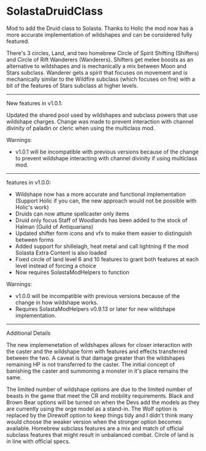 # SolastaDruidClass

Mod to add the Druid class to Solasta. Thanks to Holic the mod now has a more accurate implementation of wildshapes and can be considered fully featured.

There's 3 circles, Land, and two homebrew Circle of Spirit Shifting (Shifters) and Circle of Rift Wanderers (Wanderers). Shifters get melee boosts as an alternative to wildshapes and is mechanically a mix between Moon and Stars subclass. Wanderer gets a spirit that focuses on movement and is mechanically similar to the Wildfire subclass (which  focuses on fire) with a bit of the features of Stars subclass at higher levels.

**********************
New features in v1.0.1: 

Updated the shared pool used by wildshapes and subclass powers that use wildshape charges. Change was made to prevent interaction with channel divinity of paladin or cleric when using the multiclass mod. 

Warnings:

* v1.0.1 will be incompatible with previous versions because of the change to prevent wildshape interacting with channel divinity if using multiclass mod. 

**********************
features in v1.0.0: 

* Wildshape now has a more accurate and functional implementation (Support Holic if you can, the new approach would not be possible with Holic's work)
* Druids can now attune spellcaster only items
* Druid only focus Staff of Woodlands has been added to the stock of Halman (Guild of Antiquarians)
* Updated shifter form icons and vfx to make them easier to distinguish between forms
* Added support for shillelagh, heat metal and call lightning if the mod Solasta Extra Content is also loaded
* Fixed circle of land level 6 and 10 features to grant both features at each level instead of forcing a choice
* Now requires SolastaModHelpers to function

Warnings:

* v1.0.0 will be incompatible with previous versions because of the change in how wildshape works. 
* Requires SolastaModHelpers v0.9.13 or later for new wildshape implementation.

******************

Additional Details 

The new implemenetation of wildshapes allows for closer interaction with the caster and the wildshape form with features and effects transferred between the two. A caveat is that damage greater than the wildshapes remaining HP is not transferred to the caster. The initial concept of banishing the caster and summoning a monster in it's place remains the same.

The limited number of wildshape options are due to the limited number of beasts in the game that meet the CR and mobility requirements. Black and Brown Bear options will be turned on when the Devs add the models as they are currently using the orge model as a stand-in.
The Wolf option is replaced by the Direwolf option to keep things tidy and I didn't think many would choose the weaker version when the stronger option becomes available.
Homebrew subclass features are a mix and match of official subclass features that might result in unbalanced combat. Circle of land is in line with official specs.


